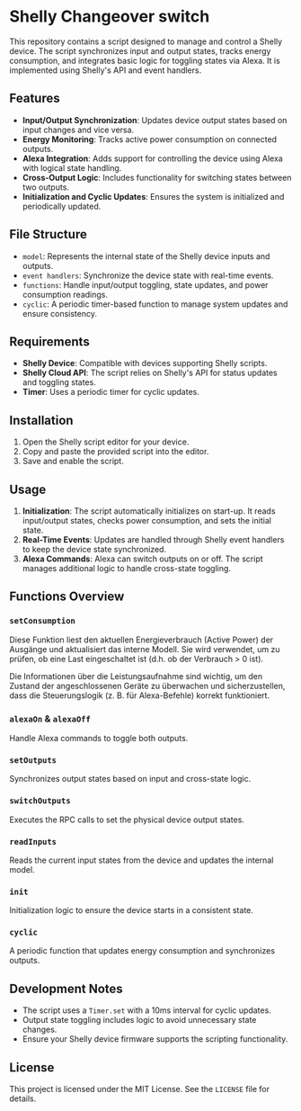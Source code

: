 # Shelly Changeover switch

This repository contains a script designed to manage and control a Shelly device. The script synchronizes input and output states, tracks energy consumption, and integrates basic logic for toggling states via Alexa. It is implemented using Shelly's API and event handlers.

## Features

- **Input/Output Synchronization**: Updates device output states based on input changes and vice versa.
- **Energy Monitoring**: Tracks active power consumption on connected outputs.
- **Alexa Integration**: Adds support for controlling the device using Alexa with logical state handling.
- **Cross-Output Logic**: Includes functionality for switching states between two outputs.
- **Initialization and Cyclic Updates**: Ensures the system is initialized and periodically updated.

## File Structure

- `model`: Represents the internal state of the Shelly device inputs and outputs.
- `event handlers`: Synchronize the device state with real-time events.
- `functions`: Handle input/output toggling, state updates, and power consumption readings.
- `cyclic`: A periodic timer-based function to manage system updates and ensure consistency.

## Requirements

- **Shelly Device**: Compatible with devices supporting Shelly scripts.
- **Shelly Cloud API**: The script relies on Shelly's API for status updates and toggling states.
- **Timer**: Uses a periodic timer for cyclic updates.

## Installation

1. Open the Shelly script editor for your device.
2. Copy and paste the provided script into the editor.
3. Save and enable the script.

## Usage

1. **Initialization**: The script automatically initializes on start-up. It reads input/output states, checks power consumption, and sets the initial state.
2. **Real-Time Events**: Updates are handled through Shelly event handlers to keep the device state synchronized.
3. **Alexa Commands**: Alexa can switch outputs on or off. The script manages additional logic to handle cross-state toggling.

## Functions Overview

### `setConsumption`

Diese Funktion liest den aktuellen Energieverbrauch (Active Power) der Ausgänge und aktualisiert das interne Modell. Sie wird verwendet, um zu prüfen, ob eine Last eingeschaltet ist (d.h. ob der Verbrauch > 0 ist). 

Die Informationen über die Leistungsaufnahme sind wichtig, um den Zustand der angeschlossenen Geräte zu überwachen und sicherzustellen, dass die Steuerungslogik (z. B. für Alexa-Befehle) korrekt funktioniert.

### `alexaOn` & `alexaOff`
Handle Alexa commands to toggle both outputs.

### `setOutputs`
Synchronizes output states based on input and cross-state logic.

### `switchOutputs`
Executes the RPC calls to set the physical device output states.

### `readInputs`
Reads the current input states from the device and updates the internal model.

### `init`
Initialization logic to ensure the device starts in a consistent state.

### `cyclic`
A periodic function that updates energy consumption and synchronizes outputs.

## Development Notes

- The script uses a `Timer.set` with a 10ms interval for cyclic updates.
- Output state toggling includes logic to avoid unnecessary state changes.
- Ensure your Shelly device firmware supports the scripting functionality.

## License

This project is licensed under the MIT License. See the `LICENSE` file for details.
